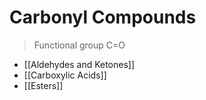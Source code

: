 # Carbonyl Compounds
> Functional group C=O
- [[Aldehydes and Ketones]]
- [[Carboxylic Acids]]
- [[Esters]]